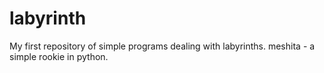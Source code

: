 # labyrinth
My first repository of simple programs dealing with labyrinths.
meshita - a simple rookie in python.

